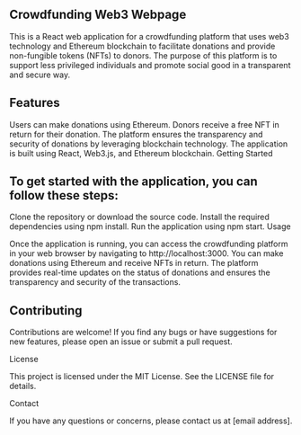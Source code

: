 ## Crowdfunding Web3 Webpage

This is a React web application for a crowdfunding platform that uses web3 technology and Ethereum blockchain to facilitate donations and provide non-fungible tokens (NFTs) to donors. The purpose of this platform is to support less privileged individuals and promote social good in a transparent and secure way.

## Features

Users can make donations using Ethereum.
Donors receive a free NFT in return for their donation.
The platform ensures the transparency and security of donations by leveraging blockchain technology.
The application is built using React, Web3.js, and Ethereum blockchain.
Getting Started

## To get started with the application, you can follow these steps:

Clone the repository or download the source code.
Install the required dependencies using npm install.
Run the application using npm start.
Usage

Once the application is running, you can access the crowdfunding platform in your web browser by navigating to http://localhost:3000. You can make donations using Ethereum and receive NFTs in return. The platform provides real-time updates on the status of donations and ensures the transparency and security of the transactions.

## Contributing

Contributions are welcome! If you find any bugs or have suggestions for new features, please open an issue or submit a pull request.

License

This project is licensed under the MIT License. See the LICENSE file for details.

Contact

If you have any questions or concerns, please contact us at [email address].
